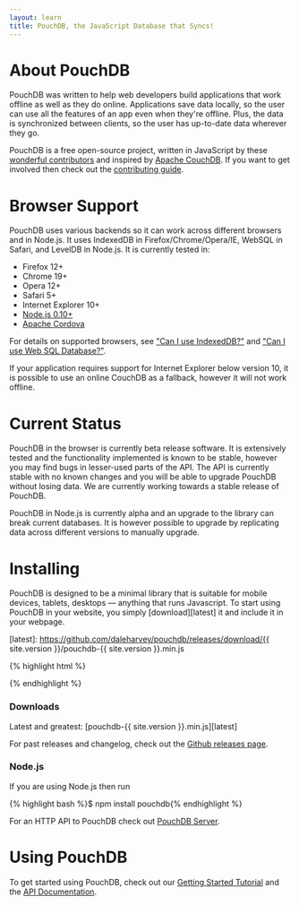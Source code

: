 ```yaml
---
layout: learn
title: PouchDB, the JavaScript Database that Syncs!
---
```


# About PouchDB

PouchDB was written to help web developers build applications that work offline as well as they do online. Applications save data locally, so the user can use all the features of an app even when they're offline. Plus, the data is synchronized between clients, so the user has up-to-date data wherever they go.

PouchDB is a free open-source project, written in JavaScript by these [wonderful contributors](https://github.com/daleharvey/pouchdb/graphs/contributors) and inspired by <a href="http://couchdb.apache.org/">Apache CouchDB</a>. If you want to get involved then check out the [contributing guide](https://github.com/daleharvey/pouchdb/blob/master/CONTRIBUTING.md).

# Browser Support

PouchDB uses various backends so it can work across different browsers and in Node.js. It uses IndexedDB in Firefox/Chrome/Opera/IE, WebSQL in Safari, and LevelDB in Node.js. It is currently tested in:

 * Firefox 12+
 * Chrome 19+
 * Opera 12+
 * Safari 5+
 * Internet Explorer 10+
 * [Node.js 0.10+](http://nodejs.org/)
 * [Apache Cordova](http://cordova.apache.org/)

For details on supported browsers, see ["Can I use IndexedDB?"][caniuse-idb] and ["Can I use Web SQL Database?"][caniuse-websql].

  [caniuse-idb]: http://caniuse.com/indexeddb
  [caniuse-websql]: http://caniuse.com/sql-storage

If your application requires support for Internet Explorer below version 10, it is possible to use an online CouchDB as a fallback, however it will not work offline.

# Current Status

PouchDB in the browser is currently beta release software. It is extensively tested and the functionality implemented is known to be stable, however you may find bugs in lesser-used parts of the API. The API is currently stable with no known changes and you will be able to upgrade PouchDB without losing data. We are currently working towards a stable release of PouchDB.

PouchDB in Node.js is currently alpha and an upgrade to the library can break current databases. It is however possible to upgrade by replicating data across different versions to manually upgrade.

# Installing

PouchDB is designed to be a minimal library that is suitable for mobile devices, tablets, desktops &mdash; anything that runs Javascript. To start using PouchDB in your website, you simply [download][latest] it and include it in your webpage.

  [latest]: https://github.com/daleharvey/pouchdb/releases/download/{{ site.version }}/pouchdb-{{ site.version }}.min.js

{% highlight html %}
<script src="pouchdb-{{ site.version }}.min.js"></script>
{% endhighlight %}

### Downloads

Latest and greatest: [pouchdb-{{ site.version }}.min.js][latest]

For past releases and changelog, check out the [Github releases page](https://github.com/daleharvey/pouchdb/releases).

### Node.js

If you are using Node.js then run

{% highlight bash %}$ npm install pouchdb{% endhighlight %}

For an HTTP API to PouchDB check out [PouchDB Server](https://github.com/nick-thompson/pouchdb-server).

# Using PouchDB

To get started using PouchDB, check out our [Getting Started Tutorial](getting-started.html) and the [API Documentation](api.html).
